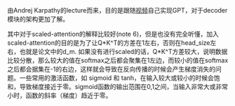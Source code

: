 由Andrej Karpathy的lecture而来，目的是跟随[视频](https://www.youtube.com/watch?v=kCc8FmEb1nY&ab_channel=AndrejKarpathy)自己实现GPT，对于decoder模块的架构更加了解。

其中对于scaled-attention的解释比较好(note 6)，但是也没有完全听懂，加入scaled-attention的目的是为了让Q\*K^T的方差在1左右，否则在head_size左右，也就是论文中的d_m. 如果没有进行scaled的话，Q\*K^T方差较大，说明数据比较分散，那么较大的值在softmax之后都会聚集在1左边，而较小的值在softmax之后都会据集在-1的右边，这样就会导致在反向传播的时候会产生梯度消失的问题。一些常用的激活函数，如 sigmoid 和 tanh，在输入较大或较小的时候会饱和，导致梯度接近于零。sigmoid函数的输出范围在0,1之间，当输入非常大或非常小时，函数的斜率（梯度）趋近于零。